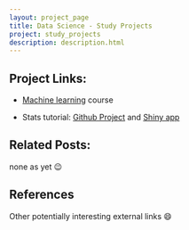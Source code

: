 ```yaml
---
layout: project_page
title: Data Science - Study Projects
project: study_projects
description: description.html
---
```


## Project Links:

* [Machine learning](https://github.com/drbulu/machine_learning) course

* Stats tutorial: [Github Project](https://github.com/drbulu/stats_tutorial) and [Shiny app](https://drbulu.shinyapps.io/stats_tutorial)

## Related Posts:

none as yet :wink:
    
## References
    
Other potentially interesting external links :smile: